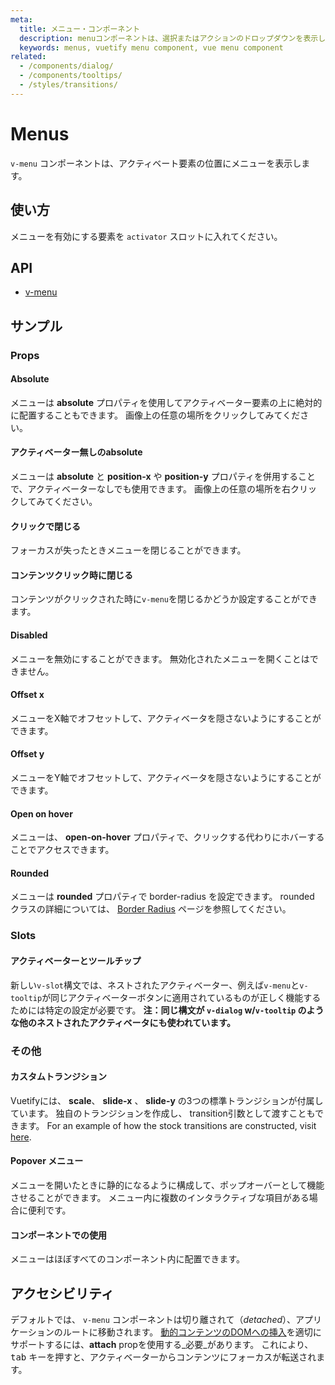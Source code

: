 ```yaml
---
meta:
  title: メニュー・コンポーネント
  description: menuコンポーネントは、選択またはアクションのドロップダウンを表示します。
  keywords: menus, vuetify menu component, vue menu component
related:
  - /components/dialog/
  - /components/tooltips/
  - /styles/transitions/
---
```


# Menus

`v-menu` コンポーネントは、アクティベート要素の位置にメニューを表示します。

<entry-ad />

## 使い方

メニューを有効にする要素を `activator` スロットに入れてください。

<example file="v-menu/usage" />

## API

- [v-menu](/api/v-menu)

<inline-api page="components/menus" />

## サンプル

### Props

#### Absolute

メニューは **absolute** プロパティを使用してアクティベーター要素の上に絶対的に配置することもできます。 画像上の任意の場所をクリックしてみてください。

<example file="v-menu/prop-absolute" />

#### アクティベーター無しのabsolute

メニューは **absolute** と **position-x** や **position-y** プロパティを併用することで、アクティベーターなしでも使用できます。 画像上の任意の場所を右クリックしてみてください。

<example file="v-menu/prop-absolute-without-activator" />

#### クリックで閉じる

フォーカスが失ったときメニューを閉じることができます。

<example file="v-menu/prop-close-on-click" />

#### コンテンツクリック時に閉じる

コンテンツがクリックされた時に`v-menu`を閉じるかどうか設定することができます。

<example file="v-menu/prop-close-on-content-click" />

#### Disabled

メニューを無効にすることができます。 無効化されたメニューを開くことはできません。

<example file="v-menu/prop-disabled" />

#### Offset x

メニューをX軸でオフセットして、アクティベータを隠さないようにすることができます。

<example file="v-menu/prop-offset-x" />

#### Offset y

メニューをY軸でオフセットして、アクティベータを隠さないようにすることができます。

<example file="v-menu/prop-offset-y" />

#### Open on hover

メニューは、 **open-on-hover** プロパティで、クリックする代わりにホバーすることでアクセスできます。

<example file="v-menu/prop-open-on-hover" />

#### Rounded

メニューは **rounded** プロパティで border-radius を設定できます。 rounded クラスの詳細については、 [Border Radius](/styles/border-radius) ページを参照してください。

<example file="v-menu/prop-rounded" />

### Slots

#### アクティベーターとツールチップ

新しい`v-slot`構文では、ネストされたアクティベーター、例えば`v-menu`と`v-tooltip`が同じアクティベーターボタンに適用されているものが正しく機能するためには特定の設定が必要です。 **注：同じ構文が `v-dialog` w/`v-tooltip` のような他のネストされたアクティベータにも使われています。**

<example file="v-menu/slot-activator-and-tooltip" />

### その他

#### カスタムトランジション

Vuetifyには、 **scale**、 **slide-x** 、 **slide-y** の3つの標準トランジションが付属しています。 独自のトランジションを作成し、 transition引数として渡すこともできます。 For an example of how the stock transitions are constructed, visit [here](https://github.com/vuetifyjs/vuetify/blob/v2-stable/packages/vuetify/src/util/helpers.ts).

<example file="v-menu/misc-custom-transition" />

#### Popover メニュー

メニューを開いたときに静的になるように構成して、ポップオーバーとして機能させることができます。 メニュー内に複数のインタラクティブな項目がある場合に便利です。

<example file="v-menu/misc-popover" />

#### コンポーネントでの使用

メニューはほぼすべてのコンポーネント内に配置できます。

<example file="v-menu/misc-use-in-components" />

## アクセシビリティ

デフォルトでは、 `v-menu` コンポーネントは切り離されて（_detached_）、アプリケーションのルートに移動されます。 [動的コンテンツのDOMへの挿入](https://www.w3.org/WAI/WCAG21/Techniques/client-side-script/SCR26)を適切にサポートするには、**attach** propを使用する_必要_があります。 これにより、 <kbd>tab</kbd> キーを押すと、アクティベーターからコンテンツにフォーカスが転送されます。

<backmatter />
